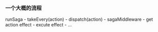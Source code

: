 ### 一个大概的流程

runSaga - takeEvery(action) - dispatch(action) - sagaMiddleware - get action effect - excute effect - ...